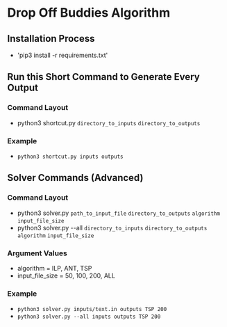 # Drop Off Buddies Algorithm

## Installation Process
- 'pip3 install -r requirements.txt'

## Run this Short Command to Generate Every Output
### Command Layout
- python3 shortcut.py `directory_to_inputs` `directory_to_outputs`

### Example
- `python3 shortcut.py inputs outputs`

## Solver Commands (Advanced)
### Command Layout
- python3 solver.py `path_to_input_file` `directory_to_outputs` `algorithm` `input_file_size`
- python3 solver.py --all `directory_to_inputs` `directory_to_outputs` `algorithm` `input_file_size`

### Argument Values
- algorithm = ILP, ANT, TSP
- input_file_size = 50, 100, 200, ALL

### Example
- `python3 solver.py inputs/text.in outputs TSP 200`
- `python3 solver.py --all inputs outputs TSP 200`